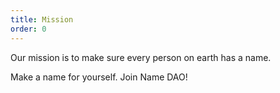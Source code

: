 ```yaml
---
title: Mission
order: 0
---
```


Our mission is to make sure every person on earth has a name.

Make a name for yourself. Join Name DAO!



